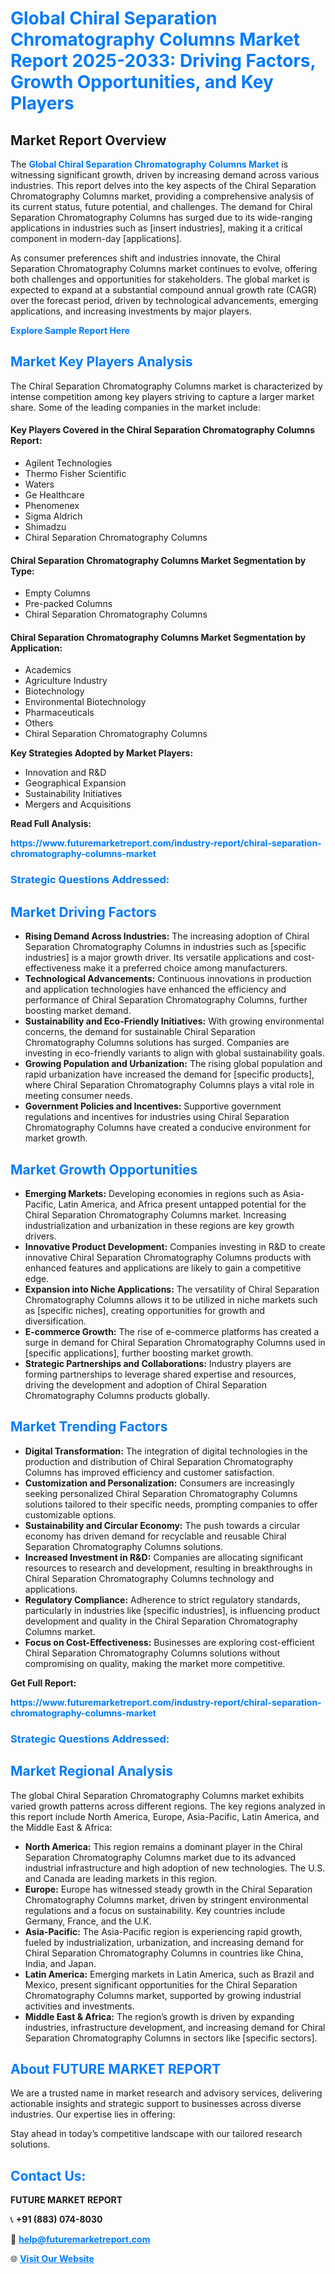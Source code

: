 <h1 style="color: #007BFF;">Global Chiral Separation Chromatography Columns Market Report 2025-2033: Driving Factors, Growth Opportunities, and Key Players</h1>

<section id="overview">
<h2>Market Report Overview</h2>
<p>The <a href="https://www.futuremarketreport.com/industry-report/chiral-separation-chromatography-columns-market" style="color: #007BFF; text-decoration: none;"><strong>Global Chiral Separation Chromatography Columns Market</strong></a> is witnessing significant growth, driven by increasing demand across various industries. This report delves into the key aspects of the Chiral Separation Chromatography Columns market, providing a comprehensive analysis of its current status, future potential, and challenges. The demand for Chiral Separation Chromatography Columns has surged due to its wide-ranging applications in industries such as [insert industries], making it a critical component in modern-day [applications].</p>
<p>As consumer preferences shift and industries innovate, the Chiral Separation Chromatography Columns market continues to evolve, offering both challenges and opportunities for stakeholders. The global market is expected to expand at a substantial compound annual growth rate (CAGR) over the forecast period, driven by technological advancements, emerging applications, and increasing investments by major players.</p>
</section>

<section id="overview">
<p><a href="https://www.futuremarketreport.com/request-sample/reportId=100588" style="color: #007BFF; text-decoration: none;"><strong>Explore Sample Report Here</strong></a></p>
</section>

<section id="key-players">
<h2 style="color: #007BFF;">Market Key Players Analysis</h2>
<p>The Chiral Separation Chromatography Columns market is characterized by intense competition among key players striving to capture a larger market share. Some of the leading companies in the market include:</p>
<h4>Key Players Covered in the Chiral Separation Chromatography Columns Report:</h4>
<ul><li>Agilent Technologies</li><li>Thermo Fisher Scientific</li><li>Waters</li><li>Ge Healthcare</li><li>Phenomenex</li><li>Sigma Aldrich</li><li>Shimadzu</li><li>Chiral Separation Chromatography Columns</li></ul>
<h4>Chiral Separation Chromatography Columns Market Segmentation by Type:</h4>
<ul><li>Empty Columns</li><li>Pre-packed Columns</li><li>Chiral Separation Chromatography Columns</li></ul>

<h4>Chiral Separation Chromatography Columns Market Segmentation by Application:</h4>
<ul><li>Academics</li><li>Agriculture Industry</li><li>Biotechnology</li><li>Environmental Biotechnology</li><li>Pharmaceuticals</li><li>Others</li><li>Chiral Separation Chromatography Columns</li></ul>
<p><strong>Key Strategies Adopted by Market Players:</strong></p>
<ul>
<li>Innovation and R&D</li>
<li>Geographical Expansion</li>
<li>Sustainability Initiatives</li>
<li>Mergers and Acquisitions</li>
</ul>
</section>

<section>
<p><strong>Read Full Analysis: </strong></p><a href="https://www.futuremarketreport.com/industry-report/chiral-separation-chromatography-columns-market" style="color: #007BFF; text-decoration: none;"><strong>https://www.futuremarketreport.com/industry-report/chiral-separation-chromatography-columns-market</strong></a>
<h3 style="color: #007BFF;">Strategic Questions Addressed:</h3>
</section>

<section id="driving-factors">
<h2 style="color: #007BFF;">Market Driving Factors</h2>
<ul>
<li><strong>Rising Demand Across Industries:</strong> The increasing adoption of Chiral Separation Chromatography Columns in industries such as [specific industries] is a major growth driver. Its versatile applications and cost-effectiveness make it a preferred choice among manufacturers.</li>
<li><strong>Technological Advancements:</strong> Continuous innovations in production and application technologies have enhanced the efficiency and performance of Chiral Separation Chromatography Columns, further boosting market demand.</li>
<li><strong>Sustainability and Eco-Friendly Initiatives:</strong> With growing environmental concerns, the demand for sustainable Chiral Separation Chromatography Columns solutions has surged. Companies are investing in eco-friendly variants to align with global sustainability goals.</li>
<li><strong>Growing Population and Urbanization:</strong> The rising global population and rapid urbanization have increased the demand for [specific products], where Chiral Separation Chromatography Columns plays a vital role in meeting consumer needs.</li>
<li><strong>Government Policies and Incentives:</strong> Supportive government regulations and incentives for industries using Chiral Separation Chromatography Columns have created a conducive environment for market growth.</li>
</ul>
</section>

<section id="growth-opportunities">
<h2 style="color: #007BFF;">Market Growth Opportunities</h2>
<ul>
<li><strong>Emerging Markets:</strong> Developing economies in regions such as Asia-Pacific, Latin America, and Africa present untapped potential for the Chiral Separation Chromatography Columns market. Increasing industrialization and urbanization in these regions are key growth drivers.</li>
<li><strong>Innovative Product Development:</strong> Companies investing in R&D to create innovative Chiral Separation Chromatography Columns products with enhanced features and applications are likely to gain a competitive edge.</li>
<li><strong>Expansion into Niche Applications:</strong> The versatility of Chiral Separation Chromatography Columns allows it to be utilized in niche markets such as [specific niches], creating opportunities for growth and diversification.</li>
<li><strong>E-commerce Growth:</strong> The rise of e-commerce platforms has created a surge in demand for Chiral Separation Chromatography Columns used in [specific applications], further boosting market growth.</li>
<li><strong>Strategic Partnerships and Collaborations:</strong> Industry players are forming partnerships to leverage shared expertise and resources, driving the development and adoption of Chiral Separation Chromatography Columns products globally.</li>
</ul>
</section>

<section id="trending-factors">
<h2 style="color: #007BFF;">Market Trending Factors</h2>
<ul>
<li><strong>Digital Transformation:</strong> The integration of digital technologies in the production and distribution of Chiral Separation Chromatography Columns has improved efficiency and customer satisfaction.</li>
<li><strong>Customization and Personalization:</strong> Consumers are increasingly seeking personalized Chiral Separation Chromatography Columns solutions tailored to their specific needs, prompting companies to offer customizable options.</li>
<li><strong>Sustainability and Circular Economy:</strong> The push towards a circular economy has driven demand for recyclable and reusable Chiral Separation Chromatography Columns solutions.</li>
<li><strong>Increased Investment in R&D:</strong> Companies are allocating significant resources to research and development, resulting in breakthroughs in Chiral Separation Chromatography Columns technology and applications.</li>
<li><strong>Regulatory Compliance:</strong> Adherence to strict regulatory standards, particularly in industries like [specific industries], is influencing product development and quality in the Chiral Separation Chromatography Columns market.</li>
<li><strong>Focus on Cost-Effectiveness:</strong> Businesses are exploring cost-efficient Chiral Separation Chromatography Columns solutions without compromising on quality, making the market more competitive.</li>
</ul>
</section>

<section>
<p><strong>Get Full Report: </strong></p><a href="https://www.futuremarketreport.com/industry-report/chiral-separation-chromatography-columns-market" style="color: #007BFF; text-decoration: none;"><strong>https://www.futuremarketreport.com/industry-report/chiral-separation-chromatography-columns-market</strong></a>
<h3 style="color: #007BFF;">Strategic Questions Addressed:</h3>
</section>


<section id="regional-analysis">
<h2 style="color: #007BFF;">Market Regional Analysis</h2>
<p>The global Chiral Separation Chromatography Columns market exhibits varied growth patterns across different regions. The key regions analyzed in this report include North America, Europe, Asia-Pacific, Latin America, and the Middle East & Africa:</p>
<ul>
<li><strong>North America:</strong> This region remains a dominant player in the Chiral Separation Chromatography Columns market due to its advanced industrial infrastructure and high adoption of new technologies. The U.S. and Canada are leading markets in this region.</li>
<li><strong>Europe:</strong> Europe has witnessed steady growth in the Chiral Separation Chromatography Columns market, driven by stringent environmental regulations and a focus on sustainability. Key countries include Germany, France, and the U.K.</li>
<li><strong>Asia-Pacific:</strong> The Asia-Pacific region is experiencing rapid growth, fueled by industrialization, urbanization, and increasing demand for Chiral Separation Chromatography Columns in countries like China, India, and Japan.</li>
<li><strong>Latin America:</strong> Emerging markets in Latin America, such as Brazil and Mexico, present significant opportunities for the Chiral Separation Chromatography Columns market, supported by growing industrial activities and investments.</li>
<li><strong>Middle East & Africa:</strong> The region’s growth is driven by expanding industries, infrastructure development, and increasing demand for Chiral Separation Chromatography Columns in sectors like [specific sectors].</li>
</ul>
</section>

<footer>
<h2 style="color: #007BFF;">About FUTURE MARKET REPORT</h2>
<p>We are a trusted name in market research and advisory services, delivering actionable insights and strategic support to businesses across diverse industries. Our expertise lies in offering:</p>

<p>Stay ahead in today’s competitive landscape with our tailored research solutions.</p>

<h2 style="color: #007BFF;">Contact Us:</h2>
<p><strong>FUTURE MARKET REPORT</strong></p>
<p>📞 <strong>+91 (883) 074-8030</strong></p>
<p>📧 <strong><a href="mailto:help@futuremarketreport.com" style="color: #007BFF;">help@futuremarketreport.com</a></strong></p>
<p>🌐 <strong><a href="https://www.futuremarketreport.com/" style="color: #007BFF;">Visit Our Website</a></strong></p>
</footer>